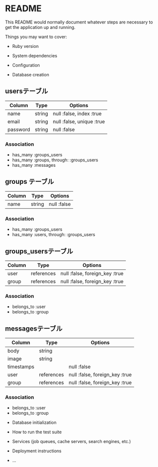 # README

This README would normally document whatever steps are necessary to get the
application up and running.

Things you may want to cover:

* Ruby version

* System dependencies

* Configuration

* Database creation
## usersテーブル
|Column|Type|Options|
|------|----|-------|
|name|string|null :false, index :true|
|email|string|null :false, unique :true|
|password|string|null :false|
### Association
- has_many :groups_users
- has_many :groups, through: :groups_users
- has_many :messages


## groups テーブル
|Column|Type|Options|
|------|----|-------|
|name|string|null :false|
### Association
- has_many :groups_users
- has_many :users, through: :groups_users

## groups_usersテーブル
|Column|Type|Options|
|------|----|-------|
|user|references|null :false, foreign_key :true|
|group|references|null :false, foreign_key :true|
### Association
- belongs_to :user
- belongs_to :group


## messagesテーブル
|Column|Type|Options|
|------|----|-------|
|body|string||
|image|string||
|timestamps||null :false|
|user|references|null :false, foreign_key :true|
|group|references|null :false, foreign_key :true|
### Association
- belongs_to :user
- belongs_to :group


* Database initialization

* How to run the test suite

* Services (job queues, cache servers, search engines, etc.)

* Deployment instructions

* ...
